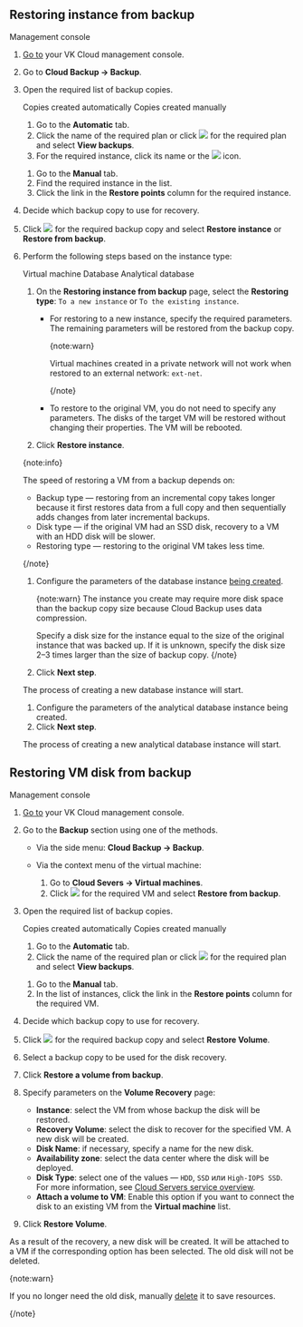 ## Restoring instance from backup

<tabs>
<tablist>
<tab>Management console</tab>
</tablist>
<tabpanel>

1. [Go to](https://msk.cloud.vk.com/app/en/) your VK Cloud management console.
1. Go to **Cloud Backup → Backup**.
1. Open the required list of backup copies.

   <tabs>
   <tablist>
   <tab>Copies created automatically</tab>
   <tab>Copies created manually</tab>
   </tablist>
   <tabpanel>

      1. Go to the **Automatic** tab.
      1. Click the name of the required plan or click ![ ](/en/assets/more-icon.svg "inline") for the required plan and select **View backups**.
      1. For the required instance, click its name or the ![ ](/en/assets/right-arrow-icon.svg "inline") icon.

   </tabpanel>
   <tabpanel>

      1. Go to the **Manual** tab.
      1. Find the required instance in the list.
      1. Click the link in the **Restore points** column for the required instance.

   </tabpanel>
   </tabs>

1. Decide which backup copy to use for recovery.
1. Click ![ ](/en/assets/more-icon.svg "inline") for the required backup copy and select **Restore instance** or **Restore from backup**.
1. Perform the following steps based on the instance type:

    <tabs>
    <tablist>
    <tab>Virtual machine</tab>
    <tab>Database</tab>
    <tab>Analytical database</tab>
    </tablist>
    <tabpanel>

    1. On the **Restoring instance from backup** page, select the **Restoring type**: `To a new instance` or `To the existing instance`.

        - For restoring to a new instance, specify the required parameters. The remaining parameters will be restored from the backup copy.

            {note:warn}

            Virtual machines created in a private network will not work when restored to an external network: `ext-net`.

            {/note}

        - To restore to the original VM, you do not need to specify any parameters. The disks of the target VM will be restored without changing their properties. The VM will be rebooted.

    1. Click **Restore instance**.

    {note:info}

    The speed of restoring a VM from a backup depends on:

    - Backup type — restoring from an incremental copy takes longer because it first restores data from a full copy and then sequentially adds changes from later incremental backups.
    - Disk type — if the original VM had an SSD disk, recovery to a VM with an HDD disk will be slower.
    - Restoring type — restoring to the original VM takes less time.

    {/note}

    </tabpanel>
    <tabpanel>

    1. Configure the parameters of the database instance [being created](/en/dbs/dbaas/instructions/create).

       {note:warn}
       The instance you create may require more disk space than the backup copy size because Cloud Backup uses data compression.

       Specify a disk size for the instance equal to the size of the original instance that was backed up. If it is unknown, specify the disk size 2–3 times larger than the size of backup copy.
       {/note}

    1. Click **Next step**.

    The process of creating a new database instance will start.

    </tabpanel>
    <tabpanel>

    1. Configure the parameters of the analytical database instance being created.
    1. Click **Next step**.

    The process of creating a new analytical database instance will start.

    </tabpanel>
    </tabs>

</tabpanel>
</tabs>

## Restoring VM disk from backup

<tabs>
<tablist>
<tab>Management console</tab>
</tablist>
<tabpanel>

1. [Go to](https://msk.cloud.vk.com/app/en/) your VK Cloud management console.
1. Go to the **Backup** section using one of the methods.

   - Via the side menu: **Cloud Backup → Backup**.

   - Via the context menu of the virtual machine:

      1. Go to **Cloud Severs → Virtual machines**.
      1. Click ![ ](/en/assets/more-icon.svg "inline") for the required VM and select **Restore from backup**.

1. Open the required list of backup copies.

   <tabs>
   <tablist>
   <tab>Copies created automatically</tab>
   <tab>Copies created manually</tab>
   </tablist>
   <tabpanel>

      1. Go to the **Automatic** tab.
      1. Click the name of the required plan or click ![ ](/en/assets/more-icon.svg "inline") for the required plan and select **View backups**.

   </tabpanel>
   <tabpanel>

      1. Go to the **Manual** tab.
      1. In the list of instances, click the link in the **Restore points** column for the required VM.

   </tabpanel>
   </tabs>

1. Decide which backup copy to use for recovery.
1. Click ![ ](/en/assets/more-icon.svg "inline") for the required backup copy and select **Restore Volume**.
1. Select a backup copy to be used for the disk recovery.
1. Click **Restore a volume from backup**.
1. Specify parameters on the **Volume Recovery** page:

   - **Instance**: select the VM from whose backup the disk will be restored.
   - **Recovery Volume**: select the disk to recover for the specified VM. A new disk will be created.
   - **Disk Name**: if necessary, specify a name for the new disk.
   - **Availability zone**: select the data center where the disk will be deployed.
   - **Disk Type**: select one of the values — `HDD`, `SSD` или `High-IOPS SSD`. For more information, see [Cloud Servers service overview](/en/computing/iaas/concepts/about#disks).
   - **Attach a volume to VM**: Enable this option if you want to connect the disk to an existing VM from the **Virtual machine** list.

1. Click **Restore Volume**.

</tabpanel>
</tabs>

As a result of the recovery, a new disk will be created. It will be attached to a VM if the corresponding option has been selected. The old disk will not be deleted.

{note:warn}

If you no longer need the old disk, manually [delete](/en/computing/iaas/instructions/volumes#deleting_disk) it to save resources.

{/note}
